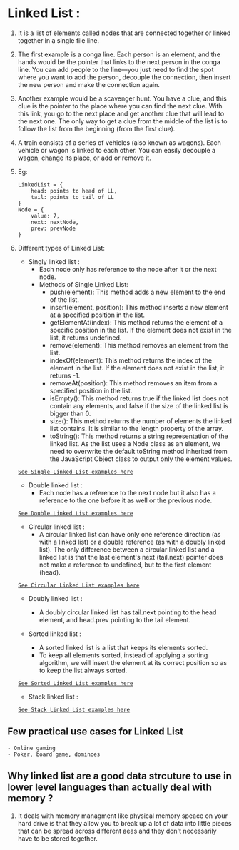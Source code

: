 
# Linked List :

1. It is a list of elements called nodes that are connected together or linked together in a single file line.
2. The first example is a conga line. Each person is an element, and the hands would be the pointer that links to the next person in the conga line. You can add people to the line—you just need to find the spot where you want to add the person, decouple the connection, then insert the new person and make the connection again.
3. Another example would be a scavenger hunt. You have a clue, and this clue is the pointer to the place where you can find the next clue. With this link, you go to the next place and get another clue that will lead to the next one. The only way to get a clue from the middle of the list is to follow the list from the beginning (from the first clue).
4. A train consists of a series of vehicles (also known as wagons). Each vehicle or wagon is linked to each other. You can easily decouple a wagon, change its place, or add or remove it.
5. Eg:

    ```
    LinkedList = {
        head: points to head of LL,
        tail: points to tail of LL
    }
    Node = {
        value: 7,
        next: nextNode,
        prev: prevNode
    }
    ```
6. Different types of Linked List:
   * Singly linked list : 
      - Each node only has reference to the node after it or the next node.
      - Methods of Single Linked List:
         * push(element): This method adds a new element to the end of the list.
         * insert(element, position): This method inserts a new element at a specified position in the list.
         * getElementAt(index): This method returns the element of a specific position in the list. If the element does not exist in the list, it returns undefined.
         * remove(element): This method removes an element from the list.
         * indexOf(element): This method returns the index of the element in the list. If the element does not exist in the list, it returns -1.
         * removeAt(position): This method removes an item from a specified position in the list.
         * isEmpty(): This method returns true if the linked list does not contain any elements, and false if the size of the linked list is bigger than 0.
         * size(): This method returns the number of elements the linked list contains. It is similar to the length property of the array.
         * toString(): This method returns a string representation of the linked list. As the list uses a Node class as an element, we need to overwrite the default toString method inherited from the JavaScript Object class to output only the element values.

   [`See Single Linked List examples here`](src/linked-list/single-linked-list.js) 

   * Double linked list : 
      - Each node has a reference to the next node but it also has a reference to the one before it as well or the previous node.

   [`See Double Linked List examples here`](src/linked-list/doubly-linked-list.js) 

   * Circular linked list : 
      - A circular linked list can have only one reference direction (as with a linked list) or a double reference (as with a doubly linked list). The only difference between a circular linked list and a linked list is that the last element's next (tail.next) pointer does not make a reference to undefined, but to the first element (head).

   [`See Circular Linked List examples here`](src/linked-list/circular-linked-list.js) 

   * Doubly linked list : 
      - A doubly circular linked list has tail.next pointing to the head element, and head.prev pointing to the tail element.

   * Sorted linked list : 
      - A sorted linked list is a list that keeps its elements sorted. 
      - To keep all elements sorted, instead of applying a sorting algorithm, we will insert the element at its correct position so as to keep the list always sorted.

   [`See Sorted Linked List examples here`](src/linked-list/sorted-linked-list.js.js) 

   * Stack linked list : 

   [`See Stack Linked List examples here`](src/linked-list/stack-linked-list.js.js) 


## Few practical use cases for Linked List
    - Online gaming
    - Poker, board game, dominoes

## Why linked list are a good data strcuture to use in lower level languages than actually deal with memory ?
1. It deals with memory managment like physical memory speace on your hard drive is that they allow you to break up a lot of data into little pieces that can be spread across different aeas and they don't necessarily have to be stored together.